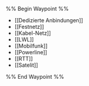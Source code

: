 %% Begin Waypoint %%
- [[Dedizierte Anbindungen]]
- [[Festnetz]]
- [[Kabel-Netz]]
- [[LWL]]
- [[Mobilfunk]]
- [[Powerline]]
- [[RTT]]
- [[Satelit]]

%% End Waypoint %%
